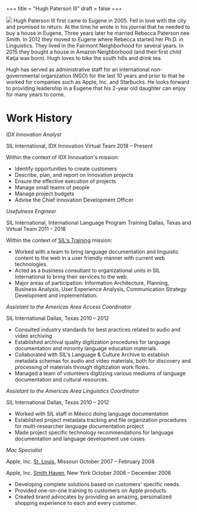 +++
title = "Hugh Paterson III"
draft = false
+++

<img src="/img/hugh.jpg" class="headshot"> Hugh Paterson III first came to Eugene in 2005. Fell in love with the city and promised to return. At the time he wrote in his journal that he needed to buy a house in Eugene. Three years later he married Rebecca Paterson nee Smith. In 2012 they moved to Eugene where Rebecca started her Ph.D. in Linguistics. They lived in the Fairmont Neighborhood for several years. In 2015 they bought a house in Amazon Neighborhood (and their first child Katja was born). Hugh loves to bike the south hills and drink tea.

Hugh has served as administrative staff for an international non-governmental organization (NGO) for the last 10 years and prior to that he worked for companies such as Apple, Inc. and Starbucks. He looks forward to providing leadership in a Eugene that his 2-year old daughter can enjoy for many years to come.

# Work History

_IDX Innovation Analyst_

SIL International, IDX Innovation
Virtual Team
2018 – Present

Within the context of IDX Innovation's mission:

+ Identify opportunities to create customers
+ Describe, plan, and report on innovation projects
+ Ensure the effective execution of projects
+ Manage small teams of people
+ Manage project budgets
+ Advise the Chief Innovation Development Officer

_Usefulness Engineer_

SIL International, International Language Program Training
Dallas, Texas and Virtual Team
2011 – 2018

Within the context of [SIL's Training](https://www.sil.org/training) mission:

+ Worked with a team to bring language documentation and linguistic content to the web in a user friendly manner with current web technologies.
+ Acted as a business consultant to organizational units in SIL International to bring their services to the web.
+ Major areas of participation: Information Architecture, Planning, Business Analysis, User Experience Analysis, Communication Strategy Development and implementation.

_Assistant to the Americas Area Access Coordinator_

SIL International
Dallas, Texas 2010 – 2012

+ Consulted industry standards for best practices related to audio and video archiving
+ Established archival quality digitization procedures for language documentation and minority language education materials.
+ Collaborated with SIL's Language & Culture Archive to establish metadata schemas for audio and video materials, both for discovery and processing of materials through digitization work flows.
+ Managed a team of volunteers digitizing various mediums of language documentation and cultural resources.

_Assistant to the Americas Area Linguistics Coordinator_

SIL International
Dallas, Texas 2010 – 2012

+ Worked with SIL staff in México doing language documentation
+ Established project metadata tracking and file organization procedures for multi-researcher language documentation project
+ Made project specific technology recommendations for language documentation and language development use cases

_Mac Specialist_

Apple, Inc.
[St. Louis](https://www.apple.com/retail/saintlouisgalleria/), Missouri
October 2007 – February 2008

Apple, Inc.
[Smith Haven](https://www.apple.com/retail/smithhaven/), New York
October 2006 – December 2006

+ Developing complete solutions based on customers’ specific needs.
+ Provided one-on-one training to customers on Apple products.
+ Created brand advocates by providing an amazing, personalized shopping experience to each and every customer.
